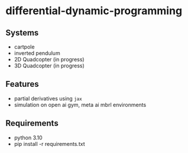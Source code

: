 # differential-dynamic-programming

## Systems
- cartpole
- inverted pendulum
- 2D Quadcopter (in progress)
- 3D Quadcopter (in progress)

## Features
- partial derivatives using `jax`
- simulation on open ai gym, meta ai mbrl environments

## Requirements
- python 3.10
- pip install -r requirements.txt